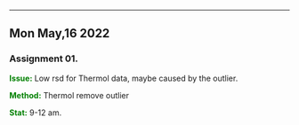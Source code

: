 ------------------------------------------------------------------------

## Mon May,16 2022

### Assignment 01.

<font color=green>**Issue:**</font> Low rsd for Thermol data, maybe
caused by the outlier.

<font color=green>**Method:**</font> Thermol remove outlier

<font color=green>**Stat:**</font> 9-12 am.

